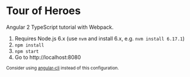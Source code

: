 # Tour of Heroes

Angular 2 TypeScript tutorial with Webpack.

1. Requires Node.js 6.x (use `nvm` and install 6.x, e.g. `nvm install 6.17.1`)
1. `npm install`
1. `npm start`
1. Go to http://localhost:8080

<sub>Consider using [angular-cli] instead of this configuration.</sub>

[angular-cli]: https://github.com/angular/angular-cli
